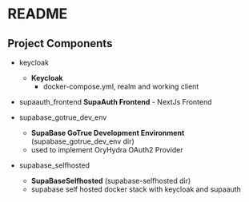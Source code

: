 # README

## Project Components

- keycloak
  - **Keycloak**
    - docker-compose.yml, realm and working client

- supaauth_frontend
  **SupaAuth Frontend** - NextJs Frontend

- supabase_gotrue_dev_env
  - **SupaBase GoTrue Development Environment** (supabase_gotrue_dev_env dir)
  - used to implement OryHydra OAuth2 Provider

- supabase_selfhosted
  - **SupaBaseSelfhosted** (supabase-selfhosted dir)
  - supabase self hosted docker stack with keycloak and supaauth
